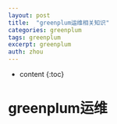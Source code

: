 ```yaml
---
layout: post
title:  "greenplum运维相关知识"
categories: greenplum
tags: greenplum
excerpt: greenplum
auth: zhou
---
```

* content
{:toc}
# greenplum运维




